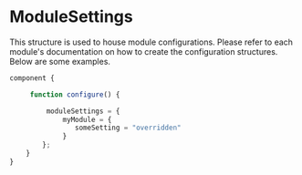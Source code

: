 # ModuleSettings

This structure is used to house module configurations. Please refer to each module's documentation on how to create the configuration structures. Below are some examples.

```javascript
component {

     function configure() {

         moduleSettings = {
             myModule = {
                someSetting = "overridden"
             }
        };
    }
}
```

